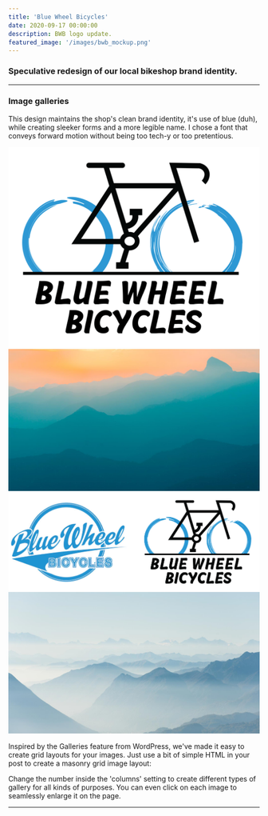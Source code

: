 ```yaml
---
title: 'Blue Wheel Bicycles'
date: 2020-09-17 00:00:00
description: BWB logo update.
featured_image: '/images/bwb_mockup.png'
---
```



### Speculative redesign of our local bikeshop brand identity.

---

### Image galleries

This design maintains the shop's clean brand identity, it's use of blue &#40;duh&#41;, while creating sleeker forms and a more legible name. I chose a font that conveys forward motion without being too tech-y or too pretentious.

<div class="gallery" data-columns="3">
	<img src="/images/Blue_wheel_logo.png">
	<img src="/images/demo/demo-landscape.jpg">
	<img src="/images/bwb_comparison.png">
	<img src="/images/demo/demo-landscape-2.jpg">
</div>

Inspired by the Galleries feature from WordPress, we've made it easy to create grid layouts for your images. Just use a bit of simple HTML in your post to create a masonry grid image layout:


Change the number inside the 'columns' setting to create different types of gallery for all kinds of purposes. You can even click on each image to seamlessly enlarge it on the page.

---
